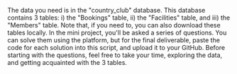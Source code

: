 The data you need is in the "country_club" database. This database contains 3 tables: i) the "Bookings" table, ii) the "Facilities" table, and iii) the "Members" table.
Note that, if you need to, you can also download these tables locally.
In the mini project, you'll be asked a series of questions. You can solve them using the platform, but for the final deliverable, paste the code for each solution into this script, and upload it to your GitHub.
Before starting with the questions, feel free to take your time, exploring the data, and getting acquainted with the 3 tables.

